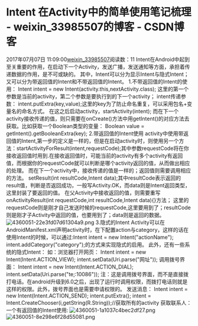 # Intent 在Activity中的简单使用笔记梳理 - weixin_33985507的博客 - CSDN博客
2017年07月07日 11:09:00[weixin_33985507](https://me.csdn.net/weixin_33985507)阅读数：11
Intent在Android中起到至关重要的作用，在启动下一个Activity，发送广播，发送通知等方面，承担着传递数据的作用，是不可或缺的。
其中，Intent可以分为显示Intent与隐式Intent；又可以分为带返回值的Intent和不带返回值的Intent。
1.不带返回值的Intent的使用：
Intent intent = new Intent(activity.this,nextActivity.class);
这里的第一个参数是当前的activity，第二个参数是要执行到的下一个activity；
intent传递参数：
intent.putExtra(key,value);这里的key为了防止命名重复，可以采用包名+变量名的命名方式。
在这之后启动activity，startActivity(intent);
而在下一个activity接收传递的值，则只需要在onCreate()方法中用getIntent()的对应方法去获取。比如获取一个Boolean类型的变量：
Boolean value = getIntent().getBooleanExtra(key);
2.带返回值的Intent使用
activity中使用带返回值的Intent,第一步的定义是一样的，但是在启动activity时，则使用另一个方法：startActivityForResult(intent,requestCode);其中参数requestCode将在你接收返回值时用到.在接收返回值时，可能当前的activity有多个activity有返回值，而根据你的requestCode就可以判断是哪个activity返回的值，从而做出相应的处理。
而在下一个activity中，接收传递的值是一样的；返回值则需要调用相应的方法。
setResult(int resultCode,Intent data);其中resultCode表示返回的result值，判断是否返回成功，一般写Activity.OK，而data则是Intent返回类型，这里封装了要返回的值。
在父Activity中接收返回的值，则需要重写onActivityResult(int requestCode,int resultCode,Intent data){}方法；
这里的requestCode则是刚才自己发送时候的requestCode,这里要用到了；resultCode则是刚才子Activity中返回的值，也要用到了；data则是返回的数据。
![4360051-22e3fd07d61304a9.png](https://upload-images.jianshu.io/upload_images/4360051-22e3fd07d61304a9.png)
3.隐式的Intent
Activity可以在AndroidManifest.xml声明activity时，在<intent-filter>下配置action与category，这样的话在使用Intent的时候，可以通过:Intent intent = new Intent("actionName");
intent.addCategory("category");的方式来实现隐式的启用。
此外，还有一些系统的隐式Intent：
如：浏览器打开网页：
Intent intent = new Intent(Intent.ACTION_VIEW);
intent.setData(Uri.parse("网址"));
调用拨号界面：
Intent intent = new Intent(Intent.ACTION_DIAL);
intent.setData(Uri.parse("te;:10086"));
注：这是调用拨号界面，而不是直接拨打电话。在android升级到6.0之后，出现了运行时调用权限，而拨打电话则就是这样的权限。此外，拨号界面也是需要申请权限的。
发送消息：
Intent intent = new Intent(Intent.ACTION_SEND);
intent.putExtra();
intent = Intent.CreateChooser(i,getString(R.String));//获取所有的activity
获取联系人：
一个有返回值的Intent使用:
![4360051-1a1037c4bec2df27.png](https://upload-images.jianshu.io/upload_images/4360051-1a1037c4bec2df27.png)
![4360051-8e298e6f28d55081.png](https://upload-images.jianshu.io/upload_images/4360051-8e298e6f28d55081.png)

